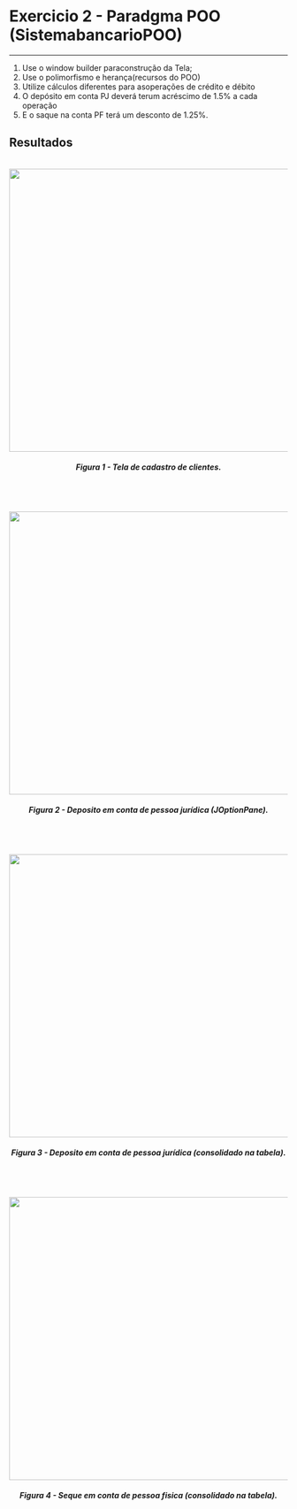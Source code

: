 # Exercicio 2 - Paradgma POO (SistemabancarioPOO)

------


1. Use o window builder paraconstrução da Tela;
2. Use o polimorfismo e herança(recursos do POO)
3. Utilize cálculos diferentes para asoperações de crédito e débito
4. O depósito em conta PJ deverá terum acréscimo de 1.5% a cada operação 
5. E o saque na conta PF terá um desconto de 1.25%.


## Resultados

<p align="center">
    <br>
    <img src="./images/criacao.png" width=512px height=512px>
    <h5 align="center">Figura 1 - Tela de cadastro de clientes.</h5>
    <br>
</p>


<p align="center">
    <br>
    <img src="./images/deposito1.png" width=512px height=512px>
    <h5 align="center">Figura 2 - Deposito em conta de pessoa jurídica (JOptionPane).</h5>
    <br>
</p>

<p align="center">
    <br>
    <img src="./images/deposito1.png" width=512px height=512px>
    <h5 align="center">Figura 3 - Deposito em conta de pessoa jurídica (consolidado na tabela).</h5>
    <br>
</p>


<p align="center">
    <br>
    <img src="./images/saque.png" width=512px height=512px>
    <h5 align="center">Figura 4 - Seque em conta de pessoa fisica (consolidado na tabela).</h5>
    <br>
</p>
